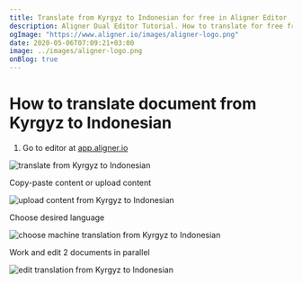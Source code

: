 ```yaml
---
title: Translate from Kyrgyz to Indonesian for free in Aligner Editor
description: Aligner Dual Editor Tutorial. How to translate for free from Kyrgyz to Indonesian. Aligner is multilingual document management platform. 
ogImage: "https://www.aligner.io/images/aligner-logo.png"
date: 2020-05-06T07:09:21+03:00
image: ../images/aligner-logo.png
onBlog: true
---
```


# How to translate document from Kyrgyz to Indonesian

1. Go to editor at [app.aligner.io](https://app.aligner.io "Aligner App web page")

![translate from Kyrgyz to Indonesian](../aligner-blank-editor.png "translate from Kyrgyz to Indonesian")

Copy-paste content or upload content

![upload content from Kyrgyz to Indonesian](../aligner-uploaded-document.png "upload content from Kyrgyz to Indonesian")

Choose desired language

![choose machine translation from Kyrgyz to Indonesian](../aligner-language-dropdown.png "choose machine translation from Kyrgyz to Indonesian")

Work and edit 2 documents in parallel

![edit translation from Kyrgyz to Indonesian](../aligner-double-sitded-editor.png "edit translation from Kyrgyz to Indonesian")

